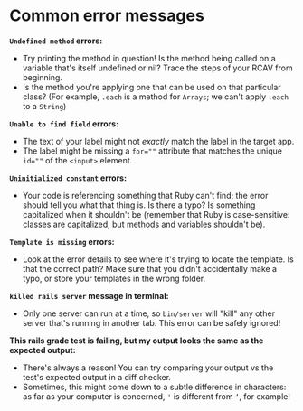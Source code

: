 # Common error messages

**`Undefined method` errors:** 
* Try printing the method in question! Is the method being called on a variable that's itself undefined or nil? Trace the steps of your RCAV from beginning.
* Is the method you're applying one that can be used on that particular class? (For example, `.each` is a method for `Arrays`; we can't apply `.each` to a `String`)

**`Unable to find field` errors:** 
* The text of your label might not *exactly* match the label in the target app.
* The label might be missing a `for=""` attribute that matches the unique `id=""` of the `<input>` element.

**`Uninitialized constant` errors:**
* Your code is referencing something that Ruby can't find; the error should tell you what that thing is. Is there a typo? Is something capitalized when it shouldn't be (remember that Ruby is case-sensitive: classes are capitalized, but methods and variables shouldn't be).

**`Template is missing` errors:**
* Look at the error details to see where it's trying to locate the template. Is that the correct path? Make sure that you didn't accidentally make a typo, or store your templates in the wrong folder. 

**`killed rails server` message in terminal:**
* Only one server can run at a time, so `bin/server` will "kill" any other server that's running in another tab. This error can be safely ignored!

**This rails grade test is failing, but my output looks the same as the expected output:**
* There's always a reason! You can try comparing your output vs the test's expected output in a diff checker.
* Sometimes, this might come down to a subtle difference in characters: as far as your computer is concerned, `'` is different from `‘`, for example!
